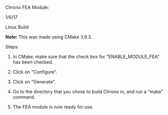 Chrono FEA Module:

1/6/17

Linux Build

**Note:** This was made using CMake 3.6.3.

Steps:

1. In CMake, make sure that the check box for "ENABLE_MODULE_FEA" has been checked.

2. Click on "Configure".

3. Click on "Generate".

4. Go to the directory that you chose to build Chrono in, and run a “make” command.

5. The FEA module is now ready for use.
